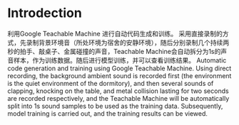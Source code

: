 # Introdection
利用Google Teachable Machine 进行自动代码生成和训练。
采用直接录制的方式，先录制背景环境音（所处环境为宿舍的安静环境），随后分别录制几个持续两秒的拍手、敲桌子、金属碰撞的声音，Teachable Machine会自动拆分为1s的声音样本，作为训练数据。随后进行模型训练，并可以查看训练结果。
Automatic code generation and training using Google Teachable Machine.
Using direct recording, the background ambient sound is recorded first (the environment is the quiet environment of the dormitory), and then several sounds of clapping, knocking on the table, and metal collision lasting for two seconds are recorded respectively, and the Teachable Machine will be automatically split into 1s sound samples to be used as the training data. Subsequently, model training is carried out, and the training results can be viewed.
